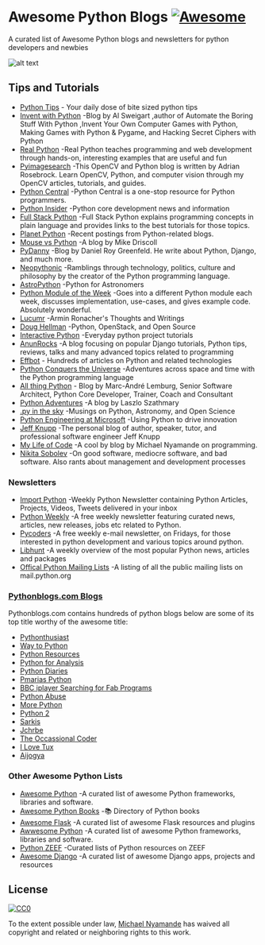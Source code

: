 # Awesome Python Blogs [![Awesome](https://cdn.rawgit.com/sindresorhus/awesome/d7305f38d29fed78fa85652e3a63e154dd8e8829/media/badge.svg)](https://github.com/sindresorhus/awesome)

A curated list of Awesome Python blogs and newsletters for python developers and newbies

![alt text](https://www.python.org/static/opengraph-icon-200x200.png)
## Tips and Tutorials

* [Python Tips](https://pythontips.com/)	  - Your daily dose of bite sized python tips
* [Invent with Python](http://inventwithpython.com/blog/)	-Blog by Al Sweigart ,author of Automate the Boring Stuff With Python ,Invent Your Own Computer Games with Python, Making Games with Python & Pygame, and Hacking Secret Ciphers with Python
* [Real Python](https://realpython.com/blog/)	-Real Python teaches programming and web development through hands-on, interesting examples that are useful and fun
* [Pyimagesearch](http://www.pyimagesearch.com/)	-This OpenCV and Python blog is written by Adrian Rosebrock. Learn OpenCV, Python, and computer vision through my OpenCV articles, tutorials, and guides.
* [Python Central](http://pythoncentral.io/)	-Python Central is a one-stop resource for Python programmers.
* [Python Insider](http://blog.python.org/)	-Python core development news and information
* [Full Stack Python](https://www.fullstackpython.com/blog.html)	-Full Stack Python explains programming concepts in plain language and provides links to the best tutorials for those topics.
* [Planet Python](http://planetpython.org/)	-Recent postings from Python-related blogs.
* [Mouse vs Python](http://www.blog.pythonlibrary.org/)	-A blog by Mike Driscoll
* [PyDanny](http://pydanny.com/)	-Blog by Daniel Roy Greenfeld. He write about Python, Django, and much more.
* [Neopythonic](http://neopythonic.blogspot.in/)	-Ramblings through technology, politics, culture and philosophy by the creator of the Python programming language.
* [AstroPython](http://www.astropython.org/blog/)	-Python for Astronomers
* [Python Module of the Week](https://pymotw.com)	-Goes into a different Python module each week, discusses implementation, use-cases, and gives example code. Absolutely wonderful.
* [Lucumr](http://lucumr.pocoo.org/)	-Armin Ronacher's Thoughts and Writings
* [Doug Hellman](https://doughellmann.com/blog/)	-Python, OpenStack, and Open Source
* [Interactive Python](http://interactivepython.org/runestone/static/everyday/index.html)	-Everyday python project tutorials
* [AnunRocks](http://arunrocks.com/)	-A blog focusing on popular Django tutorials, Python tips, reviews, talks and many advanced topics related to programming
* [Effbot](http://effbot.org/)	- Hundreds of articles on Python and related technologies
* [Python Conquers the Universe](https://pythonconquerstheuniverse.wordpress.com/)	-Adventures across space and time with the Python programming language
* [All thing Python](http://www.malemburg.com/)	- Blog by Marc-André Lemburg, Senior Software Architect, Python Core Developer, Trainer, Coach and Consultant
* [Python Adventures](https://pythonadventures.wordpress.com/)	-A blog by  Laszlo Szathmary
* [.py in the sky](http://astrofrog.github.io/)	-Musings on Python, Astronomy, and Open Science
* [Python Engineering at Microsoft](https://blogs.msdn.microsoft.com/pythonengineering/ ) -Using Python to drive innovation
* [Jeff Knupp](https://jeffknupp.com/)	-The personal blog of author, speaker, tutor, and professional software engineer Jeff Knupp
* [My Life of Code](https://mikeyny.github.io/)	-A cool by blog by Michael Nyamande on programming.
* [Nikita Sobolev](https://sobolevn.me) -On good software, mediocre software, and bad software. Also rants about management and development processes


### Newsletters

* [Import Python](http://importpython.com/)	-Weekly Python Newsletter containing Python Articles, Projects, Videos, Tweets delivered in your inbox
* [Python Weekly](http://www.pythonweekly.com/)	-A free weekly newsletter featuring curated news, articles, new releases, jobs etc related to Python.
* [Pycoders](http://pycoders.com/)	-A free weekly e-mail newsletter, on Fridays, for those interested in python development and various topics around python.
* [Libhunt](https://python.libhunt.com/newsletter)	-A weekly overview of the most popular Python news, articles and packages
* [Offical Python Mailing Lists](https://mail.python.org/mailman/listinfo)	-A listing of all the public mailing lists on mail.python.org

### [Pythonblogs.com Blogs](http://www.pythonblogs.com/)

Pythonblogs.com contains hundreds of python blogs below are some of its top title worthy of the awesome title:
* [Pythonthusiast](http://pythonthusiast.pythonblogs.com/)
* [Way to Python](http://waytopython.pythonblogs.com/)
* [Python Resources](http://python-resources.pythonblogs.com/)
* [Python for Analysis](http://python-for-analysts.pythonblogs.com/)
* [Python Diaries](http://python-diaries.pythonblogs.com/)
* [Pmarias Python](http://pmarinas-python.pythonblogs.com/)
* [BBC iplayer Searching for Fab Programs](http://bbc-iplayer-searching-for-fab-programs.pythonblogs.com/)
* [Python Abuse](http://pythonabuse.pythonblogs.com/295_pythonabuse)
* [More Python](http://morepython.pythonblogs.com/316_morepython)
* [Python 2](http://python2.pythonblogs.com/282_python)
* [Sarkis](http://sarkis.pythonblogs.com/292_sarkis)
* [Jchrbe](http://jchrbe.pythonblogs.com/247_jchrbe)
* [The Occassional Coder](http://the-occasional-coder.pythonblogs.com)
* [I Love Tux](http://ilovetux.pythonblogs.com/280_ilovetux)
* [Aijogya](http://aijogja.pythonblogs.com/251_aijogja)


### 	Other Awesome Python Lists

* [Awesome Python](https://codeload.github.com/vinta/awesome-python)	-A curated list of awesome Python frameworks, libraries and software.	
* [Awesome Python Books](https://github.com/Junnplus/awesome-python-books)	-:books: Directory of Python books
* [Awesome Flask](https://github.com/humiaozuzu/awesome-flask	)	-A curated list of awesome Flask resources and plugins
* [Awwesome Python](https://github.com/uhub/awesome-python )	-A curated list of awesome Python frameworks, libraries and software.
* [Python ZEEF](https://python.zeef.com/)	-Curated lists of Python resources on ZEEF
* [Awesome Django](http://awesome-django.com/)	-A curated list of awesome Django apps, projects and resources

## License

[![CC0](http://i.creativecommons.org/p/zero/1.0/88x31.png)](http://creativecommons.org/publicdomain/zero/1.0/)

To the extent possible under law, [Michael Nyamande](https://github.com/mikeyny) has waived all copyright and related or neighboring rights to this work.
